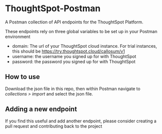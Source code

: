 # ThoughtSpot-Postman
A Postman collection of API endpoints for the ThoughtSpot Platform. 

These endpoints rely on three global variables to be set up in your Postman environment

- domain: The url of your ThoughtSpot cloud instance. For trial instances, this should be https://try.thoughtspot.cloud/callosum/v1
- username: the username you signed up for with ThoughtSpot
- password: the password you signed up for with ThoughtSpot

## How to use
Download the json file in this repo, then within Postman navigate to *collections > import* and select the json file. 

## Adding a new endpoint
If you find this useful and add another endpoint, please consider creating a pull request and contributing back to the project
